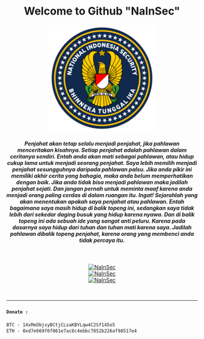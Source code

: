 <div align="center" style="text-align:center">
 <h1>Welcome to Github "NaInSec"</h1>

<img width="56%" height="38%" src="app.png">
<br>
 
 <h5>Penjahat akan tetap selalu menjadi penjahat, jika pahlawan menceritakan kisahnya. Setiap penjahat adalah pahlawan dalam ceritanya sendiri. Entah anda akan mati sebagai pahlawan, atau hidup cukup lama untuk menjadi seorang penjahat. Saya lebih memilih menjadi penjahat sesungguhnya daripada pahlawan palsu. Jika anda pikir ini memiliki akhir cerita yang bahagia, maka anda belum memperhatikan dengan baik. Jika anda tidak bisa menjadi pahlawan maka jadilah penjahat sejati. Dan jangan pernah untuk meminta maaf karena anda menjadi orang paling cerdas di dalam ruangan itu. Ingat! Sejarahlah yang akan menentukan apakah saya penjahat atau pahlawan. Entah bagaimana saya masih hidup di balik topeng ini, sedangkan saya tidak lebih dari sekedar daging busuk yang hidup karena nyawa. Dan di balik topeng ini ada sebuah ide yang sangat anti peluru. Karena pada dasarnya saya hidup dari tuhan dan tuhan mati karena saya. Jadilah pahlawan dibalik topeng penjahat, karena orang yang membenci anda tidak percaya itu.</h5>

<br>

[![NaInSec](https://github-readme-streak-stats.herokuapp.com/?user=NaInSec&theme=radical&hide_title=true&include_all_commits=true)](https://github-readme-streak-stats.herokuapp.com/?user=NaInSec&theme=radical&hide_title=true&include_all_commits=true)
<br>
[![NaInSec](https://github-readme-stats.vercel.app/api?username=NaInSec&show_icons=true&theme=radical)](https://github-readme-stats.vercel.app/api?username=NaInSec&show_icons=true&theme=radical)
<br>
[![NaInSec](https://github-profile-trophy.vercel.app/?username=NaInSec&margin-w=14&theme=radical&margin-h=14)](https://github-profile-trophy.vercel.app/?username=NaInSec&theme=radical&margin-w=14&margin-h=14)
</div><br>

---

#### `Donate :`
```
BTC - 14xMeDbjsyBCtjCLsaKBYLqw4C2Sf145o5
ETH - 0xd7e669f6f861e7ac8c4ebbc7852b226af98517e4
```
